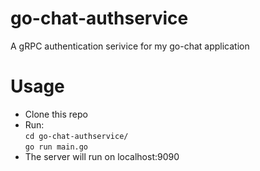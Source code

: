 # go-chat-authservice
A gRPC authentication serivice for my go-chat application

# Usage
- Clone this repo
- Run: <br />
      `cd go-chat-authservice/` <br />
      `go run main.go` <br />
- The server will run on localhost:9090